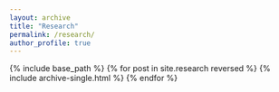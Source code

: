 ```yaml
---
layout: archive
title: "Research"
permalink: /research/
author_profile: true
---
```


{% include base_path %}
{% for post in site.research reversed %}
  {% include archive-single.html %}
{% endfor %}
